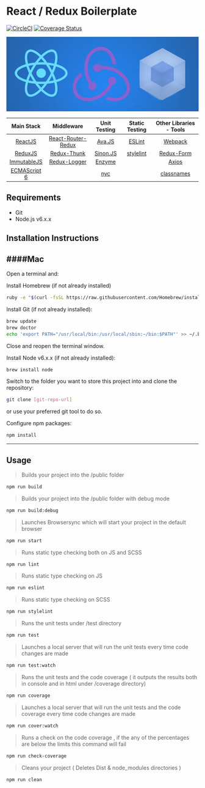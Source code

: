 # React / Redux Boilerplate

[![CircleCI](https://circleci.com/gh/aggelog/React-Redux-Boilerplate.svg?style=shield)](https://circleci.com/gh/aggelog/React-Redux-Boilerplate) [![Coverage Status](https://coveralls.io/repos/github/aggelog/React-Redux-Boilerplate/badge.svg?branch=master)](https://coveralls.io/github/aggelog/React-Redux-Boilerplate?branch=master)

![](RRW.png)

|  Main Stack  |     Middleware     | Unit Testing | Static Testing | Other Libraries - Tools |
|:------------:|:------------------:|:------------:|:--------------:|:-----------------------:|
|    [ReactJS](https://facebook.github.io/react/)   | [React-Router-Redux](https://github.com/reactjs/react-router-redux) |    [Ava.JS](https://github.com/avajs/ava)    |     [ESLint](http://eslint.org/)     |         [Webpack](https://github.com/webpack/webpack)         |
|    [ReduxJS](http://redux.js.org/)   |     [Redux-Thunk](https://github.com/gaearon/redux-thunk)    |   [Sinon.JS](http://sinonjs.org/)   |    [stylelint](http://stylelint.io/)   |        [Redux-Form](http://redux-form.com/6.2.0/)       |
|  [ImmutableJS](https://facebook.github.io/immutable-js/) |    [Redux-Logger](https://github.com/evgenyrodionov/redux-logger)    |    [Enzyme](http://airbnb.io/enzyme/)    |                |          [Axios](https://github.com/mzabriskie/axios)          |
|  [ECMAScript 6](http://es6-features.org/) |                    |      [nyc](https://github.com/istanbuljs/nyc)     |                |        [classnames](https://github.com/JedWatson/classnames)       |

Requirements
------------
  - Git
  - Node.js v6.x.x

Installation Instructions
-------------------------

####Mac
---

Open a terminal and:

Install Homebrew (if not already installed)

```sh
ruby -e "$(curl -fsSL https://raw.githubusercontent.com/Homebrew/install/master/install)"
```
    
Install Git (if not already installed):

```sh
brew update
brew doctor
echo 'export PATH="/usr/local/bin:/usr/local/sbin:~/bin:$PATH"' >> ~/.bash_profile
```    
Close and reopen the terminal window.

Install Node v6.x.x (if not already installed):

```sh
brew install node
```

Switch to the folder you want to store this project into and clone the repository:

```sh
git clone [git-repo-url]
```

or use your preferred git tool to do so.

Configure npm packages:

```sh
npm install
```

---

Usage
-----

> Builds your project into the /public folder
```sh
npm run build
```

> Builds your project into the /public folder with debug mode
```sh
npm run build:debug
```

> Launches Browsersync which will start your project in the default browser
```sh
npm run start
```

> Runs static type checking both on JS and SCSS
```sh
npm run lint
```

> Runs static type checking on JS
```sh
npm run eslint
```

> Runs static type checking on SCSS
```sh
npm run stylelint
```

> Runs the unit tests under /test directory
```sh
npm run test
```

> Launches a local server that will run the unit tests every time code changes are made
```sh
npm run test:watch
```

> Runs the unit tests and the code coverage ( it outputs the results both in console and in html under /coverage directory)
```sh
npm run coverage
```

> Launches a local server that will run the unit tests and the code coverage every time code changes are made
```sh
npm run cover:watch
```

> Runs a check on the code coverage , if the any of the percentages are below the limits this command will fail
```sh
npm run check-coverage
```

> Cleans your project ( Deletes Dist & node_modules directories )
```sh
npm run clean
```
